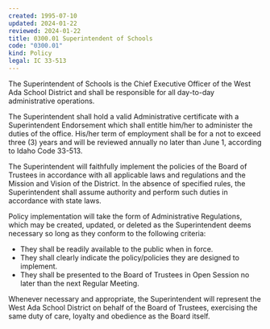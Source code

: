```yaml
---
created: 1995-07-10
updated: 2024-01-22
reviewed: 2024-01-22
title: 0300.01 Superintendent of Schools
code: "0300.01"
kind: Policy
legal: IC 33-513
---
```


The Superintendent of Schools is the Chief Executive Officer of the West Ada School District and shall be responsible for all day-to-day administrative operations.

The Superintendent shall hold a valid Administrative certificate with a Superintendent Endorsement which shall entitle him/her to administer the duties of the office. His/her term of employment shall be for a not to exceed three (3) years and will be reviewed annually no later than June 1, according to Idaho Code 33-513.

The Superintendent will faithfully implement the policies of the Board of Trustees in accordance with all applicable laws and regulations and the Mission and Vision of the District. In the absence of specified rules, the Superintendent shall assume authority and perform such duties in accordance with state laws.

Policy implementation will take the form of Administrative Regulations, which may be created, updated, or deleted as the Superintendent deems necessary so long as they conform to the following criteria:

- They shall be readily available to the public when in force.
- They shall clearly indicate the policy/policies they are designed to implement.
- They shall be presented to the Board of Trustees in Open Session no later than the next Regular Meeting.

Whenever necessary and appropriate, the Superintendent will represent the West Ada School District on behalf of the Board of Trustees, exercising the same duty of care, loyalty and obedience as the Board itself.

